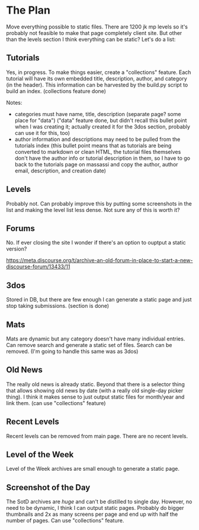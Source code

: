 # The Plan

Move everything possible to static files.  There are 1200 jk mp levels so it's 
probably not feasible to make that page completely client site.  But other than 
the levels section I think everything can be static?  Let's do a list:

## Tutorials

Yes, in progress.  To make things easier, create a "collections" feature.  Each 
tutorial will have its own embedded title, description, author, and category 
(in the header).  This information can be harvested by the build.py script to 
build an index. (collections feature done)

Notes:

* categories must have name, title, description (separate page? some place for 
  "data") ("data" feature done, but didn't recall this bullet point when I was
  creating it; actually created it for the 3dos section, probably can use it
  for this, too)
* author information and descriptions may need to be pulled from the tutorials 
  index (this bullet point means that as tutorials are being converted to markdown or clean HTML, the tutorial files themselves don't have the author info or tutorial description in them, so I have to go back to the tutorials page on massassi and copy the author, author email, description, and creation date)

## Levels

Probably not.  Can probably improve this by putting some screenshots in the 
list and making the level list less dense.  Not sure any of this is worth it?

## Forums

No.  If ever closing the site I wonder if there's an option to ouptput a static 
version?

https://meta.discourse.org/t/archive-an-old-forum-in-place-to-start-a-new-discourse-forum/13433/11

## 3dos

Stored in DB, but there are few enough I can generate a static page and just 
stop taking submissions. (section is done)

## Mats

Mats are dynamic but any category doesn't have many individual entries.  Can 
remove search and generate a static set of files.  Search can be removed. (I'm
going to handle this same was as 3dos)

## Old News

The really old news is already static.  Beyond that there is a selector thing 
that allows showing old news by date (with a really old single-day picker 
thing).  I think it makes sense to just output static files for month/year and 
link them. (can use "collections" feature)

## Recent Levels

Recent levels can be removed from main page.  There are no recent levels.

## Level of the Week

Level of the Week archives are small enough to generate a static page.

## Screenshot of the Day

The SotD archives are _huge_ and can't be distilled to single day.  However, no 
need to be dynamic, I think I can output static pages.  Probably do bigger 
thumbnails and 2x as many screens per page and end up with half the number of 
pages. Can use "collections" feature.


